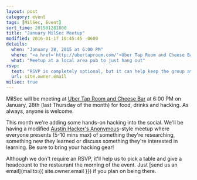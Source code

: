 ```yaml
---
layout: post
category: event
tags: [MilSec, Event]
sort_time: 201501281800
title: "January MilSec Meetup"
modified: 2016-01-17 10:45:45 -0600
details:
  when: "January 28, 2015 at 6:00 PM"
  where: "<a href='http://ubertaproom.com/'>Uber Tap Room and Cheese Bar</a>"
  what: "Meetup at a local area pub to just hang out"
rsvp:
  text: "RSVP is completely optional, but it can help keep the group at the same table"
  url: site.owner.email
milsec: true
---
```

MilSec will be meeting at [Uber Tap Room and Cheese Bar](http://ubertaproom.com/) at 6:00 PM on January, 28th (last Thursday of the month) for food, drinks and hacking. As always, anyone is welcome.

This month we're adding some hands-on hacking into the social. We'll be having a modified [Austin Hacker's Anonymous](http://takeonme.org/rules.html)-style meetup where everyone presents (5-10 mins max) of something they're researching, something new they learned or discuss something they're interested in learning. Be sure to bring your hacking gear!

Although we don't require an RSVP, it'll help us to pick a table and give a headcount to the restaurant the morning of the event. Just [send us an email](mailto:{{ site.owner.email }}) if you plan on being there.
